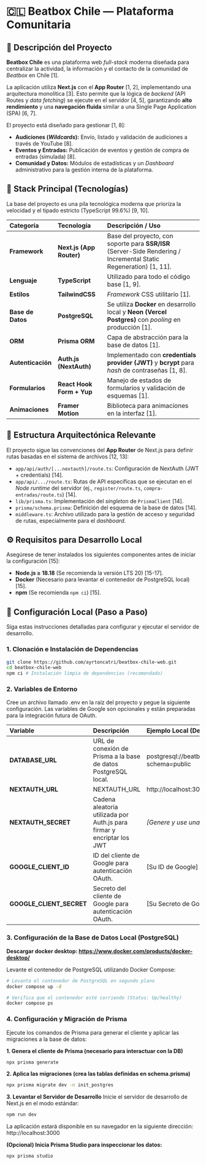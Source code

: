 # 🇨🇱 Beatbox Chile — Plataforma Comunitaria

## 📝 Descripción del Proyecto

**Beatbox Chile** es una plataforma web *full-stack* moderna diseñada para centralizar la actividad, la información y el contacto de la comunidad de *Beatbox* en Chile [1].

La aplicación utiliza **Next.js** con el **App Router** [1, 2], implementando una arquitectura monolítica [3]. Esto permite que la lógica de *backend* (API Routes y *data fetching*) se ejecute en el servidor [4, 5], garantizando **alto rendimiento** y una **navegación fluida** similar a una Single Page Application (SPA) [6, 7].

El proyecto está diseñado para gestionar [1, 8]:
*   **Audiciones (*Wildcards*):** Envío, listado y validación de audiciones a través de YouTube [8].
*   **Eventos y Entradas:** Publicación de eventos y gestión de compra de entradas (simulada) [8].
*   **Comunidad y Datos:** Módulos de estadísticas y un *Dashboard* administrativo para la gestión interna de la plataforma.

## 🚀 Stack Principal (Tecnologías)

La base del proyecto es una pila tecnológica moderna que prioriza la velocidad y el tipado estricto (TypeScript 99.6%) [9, 10].

| Categoría | Tecnología | Descripción / Uso |
| :--- | :--- | :--- |
| **Framework** | **Next.js (App Router)** | Base del proyecto, con soporte para **SSR/ISR** (Server-Side Rendering / Incremental Static Regeneration) [1, 11]. |
| **Lenguaje** | **TypeScript** | Utilizado para todo el código base [1, 9]. |
| **Estilos** | **TailwindCSS** | *Framework* CSS utilitario [1]. |
| **Base de Datos** | **PostgreSQL** | Se utiliza **Docker** en desarrollo local y **Neon (Vercel Postgres)** con *pooling* en producción [1]. |
| **ORM** | **Prisma ORM** | Capa de abstracción para la base de datos [1]. |
| **Autenticación** | **Auth.js (NextAuth)** | Implementado con **credentials provider (JWT)** y **bcrypt** para *hash* de contraseñas [1, 8]. |
| **Formularios** | **React Hook Form + Yup** | Manejo de estados de formularios y validación de esquemas [1]. |
| **Animaciones** | **Framer Motion** | Biblioteca para animaciones en la interfaz [1]. |

## 📁 Estructura Arquitectónica Relevante

El proyecto sigue las convenciones del **App Router** de Next.js para definir rutas basadas en el sistema de archivos [12, 13]:

*   `app/api/auth/[...nextauth]/route.ts`: Configuración de NextAuth (JWT + credentials) [14].
*   `app/api/.../route.ts`: Rutas de API específicas que se ejecutan en el *Node runtime* del servidor (ej., `register/route.ts`, `compra-entradas/route.ts`) [14].
*   `lib/prisma.ts`: Implementación del *singleton* de `PrismaClient` [14].
*   `prisma/schema.prisma`: Definición del esquema de la base de datos [14].
*   `middleware.ts`: Archivo utilizado para la gestión de acceso y seguridad de rutas, especialmente para el *dashboard*.

## ⚙️ Requisitos para Desarrollo Local

Asegúrese de tener instalados los siguientes componentes antes de iniciar la configuración [15]:

*   **Node.js ≥ 18.18** (Se recomienda la versión LTS 20) [15-17].
*   **Docker** (Necesario para levantar el contenedor de PostgreSQL local) [15].
*   **npm** (Se recomienda `npm ci`) [15].

## 🧪 Configuración Local (Paso a Paso)

Siga estas instrucciones detalladas para configurar y ejecutar el servidor de desarrollo.

### 1. Clonación e Instalación de Dependencias

```bash
git clone https://github.com/ayrtoncatri/beatbox-chile-web.git
cd beatbox-chile-web
npm ci # Instalación limpia de dependencias (recomendado)
```

### 2. Variables de Entorno
Cree un archivo llamado .env en la raíz del proyecto y pegue la siguiente configuración. Las variables de Google son opcionales y están preparadas para la integración futura de OAuth.

| Variable | Descripción | Ejemplo Local (Dev) |
| :--- | :--- | :--- |
| **DATABASE_URL** | URL de conexión de Prisma a la base de datos PostgreSQL local. | postgresql://beatbox:beatbox@localhost:5432/beatbox?schema=public |
| **NEXTAUTH_URL** | NEXTAUTH_URL | http://localhost:3000 |
| **NEXTAUTH_SECRET** | Cadena aleatoria utilizada por Auth.js para firmar y encriptar los JWT | *[Genere y use una cadena compleja]* |
| **GOOGLE_CLIENT_ID** | ID del cliente de Google para autenticación OAuth. | [Su ID de Google] |
| **GOOGLE_CLIENT_SECRET** | Secreto del cliente de Google para autenticación OAuth. | [Su Secreto de Google] |

### 3. Configuración de la Base de Datos Local (PostgreSQL)

**Descargar docker desktop: https://www.docker.com/products/docker-desktop/**

Levante el contenedor de PostgreSQL utilizando Docker Compose:

```bash
# Levanta el contenedor de PostgreSQL en segundo plano
docker compose up -d

# Verifica que el contenedor esté corriendo (Status: Up/healthy)
docker compose ps
```

### 4. Configuración y Migración de Prisma
Ejecute los comandos de Prisma para generar el cliente y aplicar las migraciones a la base de datos:

**1. Genera el cliente de Prisma (necesario para interactuar con la DB)**

```bash
npx prisma generate
```

**2. Aplica las migraciones (crea las tablas definidas en schema.prisma)**

```bash
npx prisma migrate dev -n init_postgres
```

**3. Levantar el Servidor de Desarrollo**
Inicie el servidor de desarrollo de Next.js en el modo estándar:

```bash
npm run dev
```
La aplicación estará disponible en su navegador en la siguiente dirección:
http://localhost:3000

**(Opcional) Inicia Prisma Studio para inspeccionar los datos:**
```bash
npx prisma studio
```